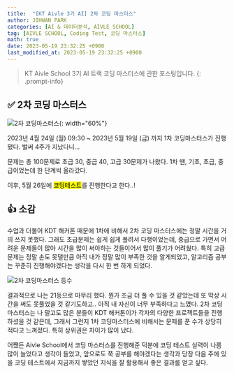 ```yaml
---
title:  "[KT Aivle 3기 AI] 2차 코딩 마스터스"
author: JIHWAN PARK
categories: [AI & 데이터분석, AIVLE SCHOOL]
tag: [AIVLE SCHOOL, Coding Test, 코딩 마스터스]
math: true
date: 2023-05-19 23:32:25 +0900
last_modified_at: 2023-05-19 23:32:25 +0900
---
```

> KT Aivle School 3기 AI 트랙 코딩 마스터스에 관한 포스팅입니다.
{: .prompt-info}

## ✅ 2차 코딩 마스터스
![2차 코딩마스터스](https://github.com/Jihwan98/Jihwan98.github.io/assets/76936390/f46aa186-bd94-4c97-83e8-c7db25f06766){: width="60%"}

2023년 4월 24일 (월) 09:30 ~ 2023년 5월 19일 (금) 까지 1차 코딩마스터스가 진행됐다. 벌써 4주가 지났다니...

문제는 총 100문제로 초급 30, 중급 40, 고급 30문제가 나왔다. 1차 땐, 기초, 초급, 중급이었는데 한 단계씩 올라갔다.

이후, 5월 26일에 <mark>코딩테스트</mark>를 진행한다고 한다..! 

## 👍 소감
수업과 더불어 KDT 해커톤 때문에 1차에 비해서 2차 코딩 마스터스에는 정말 시간을 거의 쓰지 못했다. 그래도 초급문제는 쉽게 쉽게 풀려서 다행이었는데, 중급으로 가면서 어려운 문제들이 많아 시간을 많이 써야하는 것들이어서 많이 풀기가 어려웠다. 특히 고급문제는 정말 손도 못댈만큼 아직 내가 정말 많이 부족한 것을 알게되었고, 알고리즘 공부는 꾸준히 진행해야겠다는 생각을 다시 한 번 하게 되었다.

![2차 코딩마스터스 등수](https://github.com/Jihwan98/Jihwan98.github.io/assets/76936390/9b251d9a-44f2-4fe1-a13c-6aca304073ef)

결과적으로 나는 21등으로 마무리 했다. 뭔가 조금 더 풀 수 있을 것 같았는데 또 막상 시간을 써도 못풀었을 것 같기도하고.. 아직 내 자신이 너무 부족하다고 느꼈다. 2차 코딩 마스터스는 나 말고도 많은 분들이 KDT 해커톤이가 각자의 다양한 프로젝트들을 진행하셨을 것 같은데, 그래서 그런지 1차 코딩마스터스에 비해서는 문제를 푼 수가 상당히 적다고 느껴졌다. 특히 상위권은 차이가 많이 났다.

어쨌든 Aivle School에서 코딩 마스터스를 진행해준 덕분에 코딩 테스트 실력이 나름 많이 늘었다고 생각이 들었고, 앞으로도 쭉 공부를 해야겠다는 생각과 당장 다음 주에 있을 코딩 테스트에서 지금까지 쌓았던 지식을 잘 활용해서 좋은 결과를 얻고 싶다.
